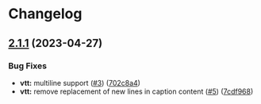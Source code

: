 # Changelog

## [2.1.1](https://github.com/leranjun/subsrt-ts/compare/2.1.0...v2.1.1) (2023-04-27)

### Bug Fixes

-   **vtt:** multiline support ([#3](https://github.com/leranjun/subsrt-ts/issues/3)) ([702c8a4](https://github.com/leranjun/subsrt-ts/commit/702c8a4c9284bf8d5a6d30f926858948a80d5ae4))
-   **vtt:** remove replacement of new lines in caption content ([#5](https://github.com/leranjun/subsrt-ts/issues/5)) ([7cdf968](https://github.com/leranjun/subsrt-ts/commit/7cdf968b28f0c6f72e296c48b579e1906b8f8ad8))
